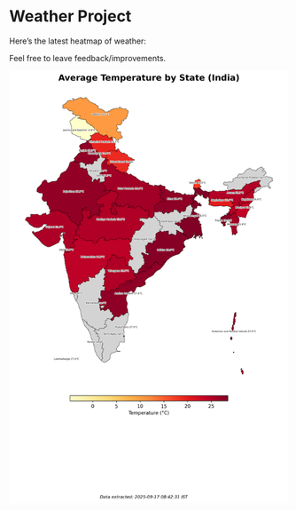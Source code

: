 # Weather Project

Here’s the latest heatmap of weather:

Feel free to leave feedback/improvements.

![India Heatmap](docs/assets/india_heatmap.png?v=CA2721)
